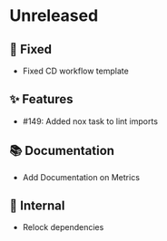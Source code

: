 # Unreleased

## 🐞 Fixed

* Fixed CD workflow template

## ✨ Features

* #149: Added nox task to lint imports

## 📚 Documentation

* Add Documentation on Metrics

## 🔩 Internal

* Relock dependencies

